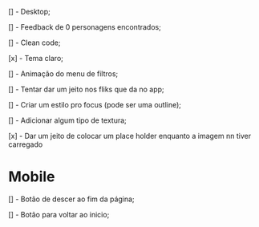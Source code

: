 [] - Desktop;

[] - Feedback de 0 personagens encontrados;

[] - Clean code;

[x] - Tema claro;

[] - Animação do menu de filtros;

[] - Tentar dar um jeito nos fliks que da no app;

[] - Criar um estilo pro focus (pode ser uma outline);

[] - Adicionar algum tipo de textura;

[x] - Dar um jeito de colocar um place holder enquanto a imagem nn tiver carregado

# Mobile

[] - Botão de descer ao fim da página;

[] - Botão para voltar ao inicio;